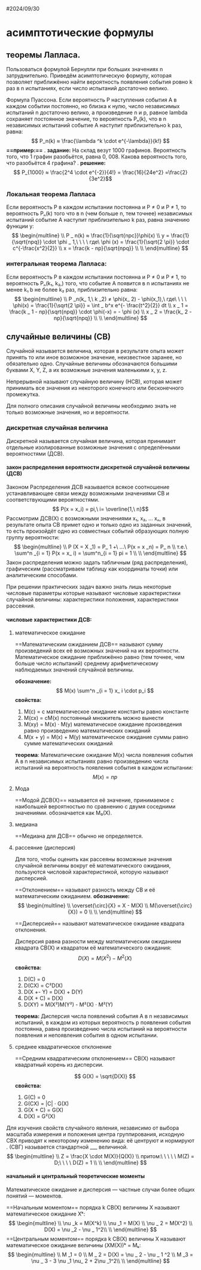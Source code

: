 #2024/09/30
# асимптотические формулы

## теоремы Лапласа.

Пользоваться формулой Бернулли при больших значениях n затруднительно. Приведём асимптотическую формулу, которая позволяет приближённо найти вероятность появления события ровно k раз в n испытаниях, если число испытаний достаточно велико.

Формула Пуассона. Если вероятность P наступления события A в каждом событии постоянно, но близка к нулю, число независимых испытаний n достаточно велико, а произведение n и p, равное lambda сохраняет постоянное значение, то вероятность Pₙ(k), что в n независимых испытаний событие A наступит приблизительно k раз, равна: $$ P_n(k) ≈ \frac{\lambda ^k \cdot e^{-\lambda}}{k!} $$
	**==пример:==**
	.
	**задание:** На склад везут 1000 графинов. Вероятность того, что 1 графин разобьётся, равна 0, 008. Какова вероятность того, что разобьётся 4 графина?
	.
	**решение:** $$ P_{1000} ≈ \frac{2^4 \cdot e^{-2}}{4!} = \frac{16}{24e^2} =\frac{2}{3e^2}$$

### Локальная теорема Лапласа

Если вероятность P в каждом испытании постоянна и P ≠ 0 и P ≠ 1, то вероятность Pₙ(k) того что в n (чем больше n, тем точнее) независимых испытаний событие A наступит приблизительно k раз, равна значению функции y: $$
\begin{multline} \\ 
	 P _ n(k) ≈ \frac{1}{\sqrt{npc}}\phi(x) \\
	 y = \frac{1}{\sqrt{npq}} \cdot \phi _ 1,\ \ \ \ где\ \phi (x) = \frac{1}{\sqrt{2 \pi}} \cdot c^{-\frac{x^2}{2}} \\
	 x = \frac{k - np}{\sqrt{npq}} \\
 \\ \end{multline} $$
### интегральная теорема Лапласа:

Если вероятность P в каждом испытании постоянна и P ≠ 0 и P ≠ 1, то вероятность Pₙ(k₁, k₂,) того, что событие A появится в n испытаниях не менее k₁ b не более k₂ раз, приблизительно равна: $$
\begin{multline} \\ 
	P _n(k_ 1,\ k _2) ≠ \phi(x_ 2) - \phi(x_1),\ где\ \ \ \ \phi(x) = \frac{1}{\sqrt{2 \pi}} = \int _ b^x e^{- \frac{t^2}{2}} dt  \\
	x _ 1 = \frac{k _ 1 - np}{\sqrt{npq}} \cdot \phi(-x) = - \phi (x)  \\
	x _ 2 = \frac{k_ 2 - np}{\sqrt{npq}}  \\
\\ \end{multline} $$
## случайные величины (СВ)

 Случайной называется величина, которая в результате опыта может принять то или иное возможное значение, неизвестное заранее, но обязательно одно. Случайные величины обозначаются большими буквами X, Y, Z, а их возможные значения маленькими x, y, z.

Непрерывной называют случайную величину (НСВ), которая может принимать все значения из некоторого конечного или бесконечного промежутка.

Для полного описания случайной величины необходимо знать не только возможные значения, но и вероятности. 


### дискретная случайная величина

Дискретной называется случайная величина, которая принимает отдельные изолированные возможные значения с определёнными вероятностями (ДСВ).

#### закон распределения вероятности дискретной случайной величины (ДСВ)

Законом Распределения ДСВ называется всякое соотношение устанавливающее связи между возможными значениями СВ и соответствующими вероятностями. $$ P(x = x_i) = pi,\ i= \overline{1,\ n}$$
Рассмотрим ДСВ(X) с возможными значениями x₁, x₂, ... xₙ, в результате опыта СВ примет одно и только одно из заданных значений, то есть произойдёт одно из совместных событий образующих полную группу вероятности: $$
\begin{multline} \\ 
	P (X = X _1) = P_ 1 +\ ...\ P(x = x _n) = P_ n \\
	т.е.\ \sum^n _{i = 1} P(x = x_ i) = \sum^n_{i = 1} pi = 1  \\
\\ \end{multline} $$
Закон распределения можно задать табличным (ряд распределения), графическим (рассматриваем таблицу как координаты точки) или аналитическим способами.

При решении практических задач важно знать лишь некоторые числовые параметры которые называют числовые характеристики случайной величины: характеристики положения, характеристики рассеяния.

#### числовые характеристики ДСВ:

1. математическое ожидание
	
	==Математическим ожиданием ДСВ== называют сумму произведений всех её возможных значений на их вероятности. Математическое ожидание приближённо равно (тем точнее, чем больше число испытаний) среднему арифметическому наблюдаемых значений случайной величины.
	
	**обозначение:** $$ M(x) \sum^n _{i = 1} x_ i \cdot p_i $$
	**свойства:** 
	1. M(c) = c
		математическое ожидание константы равно константе
	2. M(cx) = cM(x)
		постоянный множитель можно вынести
	3. M(xy) = M(x) ⋅ M(y)
		математическое ожидание произведения равно произведению математических ожиданий
	4. M(x + y) = M(x) + M(y)
		математическое ожидание суммы равно сумме математических ожиданий
	
	**теорема**: Математические ожидание M(x) числа появления события A в n независимых испытаниях равно произведению числа испытаний на вероятность появления события в каждом испытании: $$ M(x) = np $$
2. Мода
	
	==Модой ДСВ(X)== называется её значение, принимаемое с наибольшей вероятностью по сравнению с двумя соседними значениями. обозначается как M₀(X).
	
3. медиана
	
	==Медиана для ДСВ== обычно не определяется.
	
4. рассеяние (дисперсия)
	
	Для того, чтобы оценить как рассеяны возможные значения случайной величины вокруг её математического ожидания, пользуются числовой характеристикой, которую называют дисперсией.
	
	==Отклонением== называют разность между СВ и её математическим ожиданием.
		**обозначение:** $$
		\begin{multline} \\ 
			\overset{\circ}{X} = X - M(X) \\
			M(\overset{\circ}{X}) = 0 \\
		\\ \end{multline} $$
	
	==Дисперсией== называют математическое ожидание квадрата отклонения.
	
	 Дисперсия равна разности между математическим ожиданием квадрата СВ(X) и квадратом её математического ожидания: $$ D(X) = M(X^2) - M^2(X) $$
	**свойства:** 
	1. D(C) = 0
	2. D(CX) = C²D(X)
	3. D(X +- Y) = D(X) + D(Y)
	4. D(X + C) = D(X)
	5. D(XY) = M(X²)M(Y²) - M²(X) ⋅ M²(Y)
	
	**теорема:** Дисперсия числа появлений события A в n независимых испытаний, в каждом из которых вероятность  p появления события постоянна, равна произведению числа испытаний на вероятности появления и непоявления события в одном испытании.
	
5. среднее квадратическое отклонение
	
	==Средним квадратическим отклонением== СВ(X) называют квадратный корень из дисперсии.
	
	$$ G(X) = \sqrt{D(X)} $$
	**свойства:**
	1. G(C) = 0
	2. G(CX) = |C| ⋅ G(X)
	3. G(X + C) = G(X)
	4. D(X) = G²(X)

Для изучения свойств случайного явления, независимо от выбора масштаба измерения и положения центра группирования, исходную СВХ приводят к некоторому изменению вида: её центруют и нормируют . (СВГ) называется стандартной ___ величиной. $$
\begin{multline} \\ 
	 Z = \frac{X \cdot M(X)}{Q(X)} \\
	 притом:\ \ \ \ \ M(Z) = D;\ \ \ \ D(Z) = 1  \\
 \\ \end{multline} $$

#### начальный и центральный теоретические моменты

Математическое ожидание и дисперсия — частные случаи более общих понятий — моментов.

==Начальным моментом== порядка k СВ(X) величины X называют математическое ожидание Xᵏ:   $$
	\begin{multline} \\ 
	\nu _k = M(X^k) \\
	\nu _1 = M(X)  \\
	\nu _ 2 = M(X^2)  \\
	D(X) = \nu _2 - \nu _ 1^2\\
\\ \end{multline} $$
==Центральным моментом== порядка k СВ(X) величины X называют математическое ожидание величины (XM(X))ᵏ = Mₖ: $$
\begin{multline} \\ 
	M _1 = 0 \\
	M _ 2 = D(X) = \nu _ 2 - \nu _ 1 ^2 \\
	M _3 = \nu _ 3 - 3 \nu _1 \nu_ 2 + 2\nu _1^2\\
\\ \end{multline} $$

